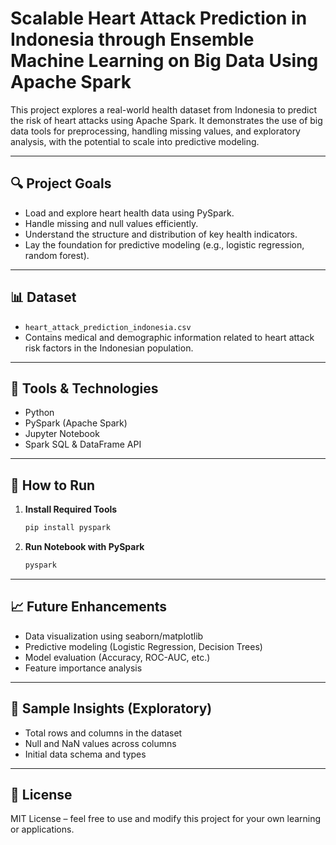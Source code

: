 # Scalable Heart Attack Prediction in Indonesia through Ensemble Machine Learning on Big Data Using Apache Spark

This project explores a real-world health dataset from Indonesia to predict the risk of heart attacks using Apache Spark. It demonstrates the use of big data tools for preprocessing, handling missing values, and exploratory analysis, with the potential to scale into predictive modeling.

---

## 🔍 Project Goals

- Load and explore heart health data using PySpark.
- Handle missing and null values efficiently.
- Understand the structure and distribution of key health indicators.
- Lay the foundation for predictive modeling (e.g., logistic regression, random forest).

---

## 📊 Dataset

- `heart_attack_prediction_indonesia.csv`
- Contains medical and demographic information related to heart attack risk factors in the Indonesian population.

---

## 🧰 Tools & Technologies

- Python
- PySpark (Apache Spark)
- Jupyter Notebook
- Spark SQL & DataFrame API

---

## 🚀 How to Run

1. **Install Required Tools**
   ```bash
   pip install pyspark
2. **Run Notebook with PySpark**
   ```bash
   pyspark

---

## 📈 Future Enhancements

- Data visualization using seaborn/matplotlib
- Predictive modeling (Logistic Regression, Decision Trees)
- Model evaluation (Accuracy, ROC-AUC, etc.)
- Feature importance analysis

---

## 🧠 Sample Insights (Exploratory)

- Total rows and columns in the dataset
- Null and NaN values across columns
- Initial data schema and types

---

## 📄 License
MIT License – feel free to use and modify this project for your own learning or applications.
